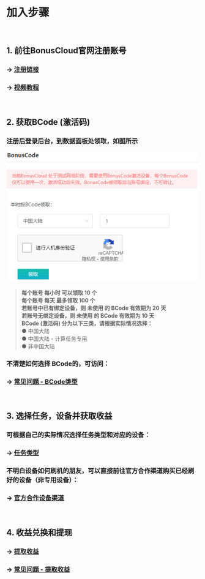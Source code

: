 # 加入步骤
<br>

## 1. 前往BonusCloud官网注册账号
### -> [注册链接](https://console.bonuscloud.work/signUp)
### -> [视频教程](https://v.qq.com/x/page/h0812vmy14j.html)
<br>

## 2. 获取BCode (激活码)
### 注册后登录后台，到数据面板处领取，如图所示  
![Image](image/step-bcode.png)  
> **每个账号 每小时 可以领取 10 个  
> 每个账号 每天 最多领取 100 个  
> 若账号中已有绑定设备，则 未使用 的 BCode 有效期为 20 天  
> 若账号无绑定设备，则 未使用 的 BCode 有效期为 10 天  
> BCode (激活码) 分为以下三类，请根据实际情况选择：**  
> ● 中国大陆  
> ● 中国大陆 - 计算任务专用  
> ● 非中国大陆  
### 不清楚如何选择 BCode的，可访问：
### -> [常见问题 - BCode类型](faq-bcode.md)
<br>

## 3. 选择任务，设备并获取收益
### 可根据自己的实际情况选择任务类型和对应的设备：
### -> [任务类型](task.md)
### 不明白设备如何刷机的朋友，可以直接前往官方合作渠道购买已经刷好的设备（非专用设备）：
### -> [官方合作设备渠道](store.md)
<br>

## 4. 收益兑换和提现
### ->  [提取收益](withdrawal.md)
### ->  [常见问题 - 提取收益](faq-withdrawal.md)
